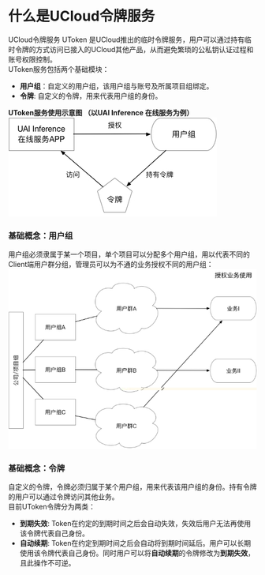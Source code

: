 

# 什么是UCloud令牌服务

UCloud令牌服务 UToken
是UCloud推出的临时令牌服务，用户可以通过持有临时令牌的方式访问已接入的UCloud其他产品，从而避免繁琐的公私钥认证过程和账号权限控制。  
UToken服务包括两个基础模块：

  - **用户组**：自定义的用户组，该用户组与账号及所属项目组绑定。
  - **令牌**: 自定义的令牌，用来代表用户组的身份。

**UToken服务使用示意图 （以UAI Inference 在线服务为例）**
![](/images/intro/utoken简介.jpg)

### 基础概念：用户组

用户组必须隶属于某一个项目，单个项目可以分配多个用户组，用以代表不同的Client端用户群分组，管理员可以为不通的业务授权不同的用户组：  
![](/images/intro/用户组示意.jpg)

### 基础概念：令牌

自定义的令牌，令牌必须归属于某个用户组，用来代表该用户组的身份。持有令牌的用户可以通过令牌访问其他业务。  
目前UToken令牌分为两类：

  - **到期失效**: Token在约定的到期时间之后会自动失效，失效后用户无法再使用该令牌代表自己身份。
  - **自动续期**:
    Token在约定到期时间之后会自动将到期时间延后。用户可以长期使用该令牌代表自己身份。同时用户可以将**自动续期**的令牌修改为**到期失效**，且此操作不可逆。
